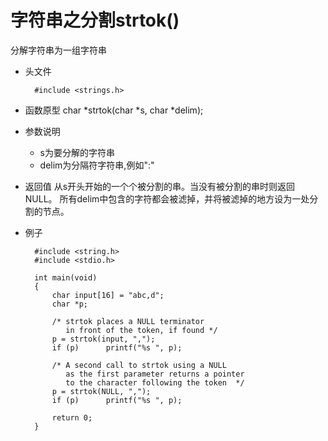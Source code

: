 字符串之分割strtok()
====================


分解字符串为一组字符串


* 头文件

		#include <strings.h>

* 函数原型
        char *strtok(char *s, char *delim);

* 参数说明
    * s为要分解的字符串
    * delim为分隔符字符串,例如":"

* 返回值
    从s开头开始的一个个被分割的串。当没有被分割的串时则返回NULL。
    所有delim中包含的字符都会被滤掉，并将被滤掉的地方设为一处分割的节点。

* 例子


        #include <string.h>
        #include <stdio.h>
        
        int main(void)
        {
            char input[16] = "abc,d";
            char *p;
        
            /* strtok places a NULL terminator
               in front of the token, if found */
            p = strtok(input, ",");
            if (p)      printf("%s ", p);
        
            /* A second call to strtok using a NULL
               as the first parameter returns a pointer
               to the character following the token  */
            p = strtok(NULL, ",");
            if (p)      printf("%s ", p);
        
            return 0;
        }

